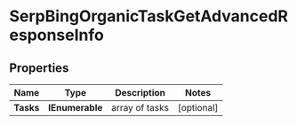 # SerpBingOrganicTaskGetAdvancedResponseInfo


## Properties

| Name | Type | Description | Notes |
|------------ | ------------- | ------------- | -------------|
**Tasks** | **IEnumerable<SerpBingOrganicTaskGetAdvancedTaskInfo>** | array of tasks |[optional]|